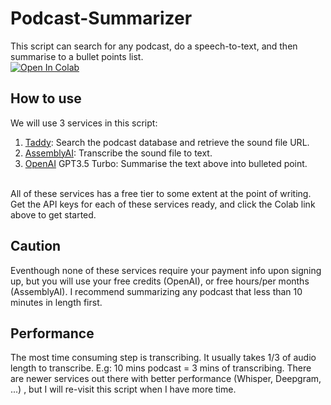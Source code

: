 # Podcast-Summarizer
This script can search for any podcast, do a speech-to-text, and then summarise to a bullet points list. <br> 
[![Open In Colab](https://colab.research.google.com/assets/colab-badge.svg)](https://colab.research.google.com/drive/1ed_z7sG8eKkhM0B0yD0GCgmxSB-BlQUS#scrollTo=_YShJMN24FOP)

## How to use
We will use 3 services in this script: 
1. [Taddy](https://taddy.org/): Search the podcast database and retrieve the sound file URL. 
2. [AssemblyAI](https://www.assemblyai.com): Transcribe the sound file to text. 
3. [OpenAI](https://openai.com/) GPT3.5 Turbo: Summarise the text above into bulleted point.
<br>
All of these services has a free tier to some extent at the point of writing. 
Get the API keys for each of these services ready, and click the Colab link above to get started.

## Caution
Eventhough none of these services require your payment info upon signing up, but you will use your free credits (OpenAI), or free hours/per months (AssemblyAI). I recommend summarizing any podcast that less than 10 minutes in length first. 

## Performance
The most time consuming step is transcribing. It usually takes 1/3 of audio length to transcribe. E.g: 10 mins podcast = 3 mins of transcribing. There are newer services out there with better performance (Whisper, Deepgram, ...) , but I will re-visit this script when I have more time.

